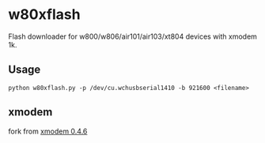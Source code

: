 # w80xflash

Flash downloader for w800/w806/air101/air103/xt804 devices with xmodem 1k.


## Usage

```
python w80xflash.py -p /dev/cu.wchusbserial1410 -b 921600 <filename>
```


## xmodem

fork from [xmodem 0.4.6](https://pypi.org/project/xmodem/)
